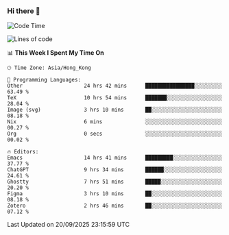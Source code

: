 ### Hi there 👋

<!--
**nicehiro/nicehiro** is a ✨ _special_ ✨ repository because its `README.md` (this file) appears on your GitHub profile.

Here are some ideas to get you started:

- 🔭 I’m currently working on ...
- 🌱 I’m currently learning ...
- 👯 I’m looking to collaborate on ...
- 🤔 I’m looking for help with ...
- 💬 Ask me about ...
- 📫 How to reach me: ...
- 😄 Pronouns: ...
- ⚡ Fun fact: ...
-->

<!--START_SECTION:waka-->
![Code Time](http://img.shields.io/badge/Code%20Time-1%2C050%20hrs%2026%20mins-blue)

![Lines of code](https://img.shields.io/badge/From%20Hello%20World%20I%27ve%20Written-1.9%20million%20lines%20of%20code-blue)

📊 **This Week I Spent My Time On** 

```text
🕑︎ Time Zone: Asia/Hong_Kong

💬 Programming Languages: 
Other                    24 hrs 42 mins      ████████████████░░░░░░░░░   63.49 % 
TeX                      10 hrs 54 mins      ███████░░░░░░░░░░░░░░░░░░   28.04 % 
Image (svg)              3 hrs 10 mins       ██░░░░░░░░░░░░░░░░░░░░░░░   08.18 % 
Nix                      6 mins              ░░░░░░░░░░░░░░░░░░░░░░░░░   00.27 % 
Org                      0 secs              ░░░░░░░░░░░░░░░░░░░░░░░░░   00.02 % 

🔥 Editors: 
Emacs                    14 hrs 41 mins      █████████░░░░░░░░░░░░░░░░   37.77 % 
ChatGPT                  9 hrs 34 mins       ██████░░░░░░░░░░░░░░░░░░░   24.61 % 
Ghostty                  7 hrs 51 mins       █████░░░░░░░░░░░░░░░░░░░░   20.20 % 
Figma                    3 hrs 10 mins       ██░░░░░░░░░░░░░░░░░░░░░░░   08.18 % 
Zotero                   2 hrs 46 mins       ██░░░░░░░░░░░░░░░░░░░░░░░   07.12 % 
```


 Last Updated on 20/09/2025 23:15:59 UTC
<!--END_SECTION:waka-->
